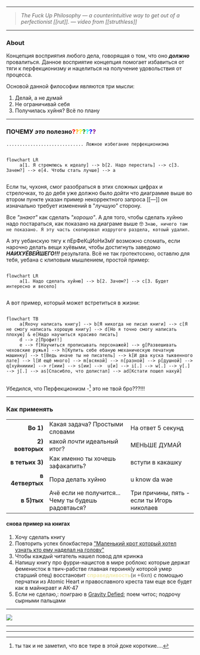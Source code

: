 
---

>*The Fuck Up Philosophy — a counterintuitive way to get out of a perfectionist [[rut]].
> — video from [[struthless]]*

---

### About

Концепция восприятия любого дела, говорящая о том, что оно ***должно*** провалиться.
Данное восприятие концепция помогает избавиться от тяги к перфекционизму и нацелиться на получение удовольствия от процесса. 

Оcновой данной философии являются три мысли:
1. Делай, а не думай
2. Не ограничивай себя
3. Получилась хуйня? Всё по плану

---

### ПОЧЕМУ *это* **полезно**<span style="color: red">?</span><span style="color: orange">?</span><span style="color: yellow">?</span><span style="color: green">?</span><span style="color: cyan">?</span><span style="color: blue">?</span><span style="color: purple">?</span>

	............................. Ложное избегание перфекционизма

```mermaid

flowchart LR
	 a[1. Я стремлюсь к идеалу] --> b[2. Надо перестать] --> c[3. Зачем?] --> e[4. Чтобы стать лучше] --> a
	 
```

Если ты, чухоня, смог разобраться в этих сложных цифрах и стрелочках, то до дебя уже должно было дойти что диаграмме выше во втором пункте указан пример некорректного запроса [[—]] он изначально требует изменений в "*лучшую*" сторону.

Все *"знают"* как сделать *"хорошо"*. А для того, чтобы сделать хуйню надо постараться, как показано на диаграме выше 🤓 `Знаю, ничего там не показано. Я эту часть скопировал издругого раздела, котоый удалил.`

А эту уебанскую тягу к пЕрФеКцИоНиЗмУ возможно сломать, если нарочно делать вещи хуёвыми, чтобы достигнуть заведомо ***НАИХУЁВЕЙШЕГО!!!*** результата. 
Всё не так гротектсскно, оставлю для тебя, уебана с клиповым мышлением, простой пример:

```mermaid

flowchart LR
	 a[1. Надо сделать хуйню] --> b[2. Зачем?] --> c[3. Будет интересно и весело] 
	 
```

А вот пример, который может встретиться в жизни:
```mermaid

flowchart TB
	 a[Яхочу написать книгу] --> b[Я никогда не писал книги] --> c[Я не смогу написать хорошую книгу] --> d[Но я точно смогу написать плохую] & e[Надо научиться красиво писать]
	 d --> z[Профит!]
	 e --> f[Научиться прописывать персонажей] --> g[Развешивать чеховские ружья] --> h[Купить себе ебаную механическую печатную машинку] --> t[Ведь иначе ты не писатель] --> k[И два куска тыквенного лате] --> l[И ещё много] --> m[всякой] --> n[разной] --> p[душной] --> q[хуйнииии] --> r[иии] --> s[ии] -->  u[и] --> i[.] --> w[.] --> y[.] --> j[.] --> as[Спасибло, что долистал] --> ad[Кстати пошел нахуй] 
	 
```

Убедился, что Перфекционизм -[^1] это не твой бро???!!!

[^1]: ты так и не заметил, что все тире в этой доке короткие....

---

### Как применять

|   |  |  |
| ---: | --- | ---|
| **Во 1)** | Какая задача? Простыми словами | На ответ 5 секунд  |
| **2) вовторых** | какой *почти* идеальный итог? | МЕНЬШЕ ДУМАЙ |
| **в тетьих 3)** | Как именно ты хочешь зафакапить? | вступи в какашку |
| **в 4етвертых** | Пора делать хуйню | u know da wae |
| **в 5)тых** | Ачё если не получится... Чему ты будешь радовтаься? | Три причины, пять - если ты Игорь николаев |


#### снова пример на книгах

1. Хочу сделать книгу
2. Повторить успех блокбастера ["Маленький крот который хотел узнать кто ему наделал на голову"](https://encrypted-tbn0.gstatic.com/images?q=tbn:ANd9GcSoet-D4kPhsJnEcdLBiijhBFtwpwq3dYSbyFOK_22_fZJVRX5uOKC0PgXiwPk2OWJirkI&usqp=CAU)
3. Чтобы каждый читатель нашел повод для кринжа
4. Напишу книгу про фурри-нацистов в мире роблокс которые держат феменисток в твич-рабстве главная героиня(у которой умер старший отец)  восстановит **<span style="color:palegoldenrod">справедливость</span><span style="color: gray">(и +6хп)</span>** c помощью перчатки из Atomic Heart и православного креста там еще все будет как в майнкравт и АК-47
5. Если не сделаю,: поиграю в [Gravity Defied](https://i.imgur.com/GK1aWt7.png); поем читос; подрочу сырными пальцами

---

![](https://www.icegif.com/wp-content/uploads/2022/01/icegif-1456.gif)

---
[^1]: ты так и не заметил, что все тире в этой доке короткие....


---
